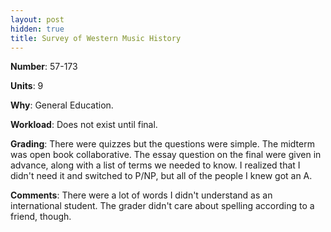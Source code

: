 ```yaml
---
layout: post
hidden: true
title: Survey of Western Music History
---
```

**Number**: 57-173

**Units**: 9

**Why**: General Education.

**Workload**: Does not exist until final.

**Grading**: There were quizzes but the questions were simple. The midterm was open book collaborative. The essay question on the final were given in advance, along with a list of terms we needed to know. I realized that I didn't need it and switched to P/NP, but all of the people I knew got an A.

**Comments**: There were a lot of words I didn't understand as an international student. The grader didn't care about spelling according to a friend, though.